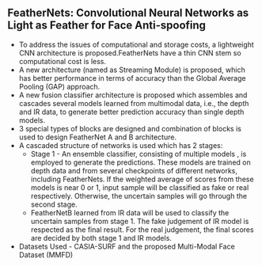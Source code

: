 ## FeatherNets: Convolutional Neural Networks as Light as Feather for Face Anti-spoofing

- To address the issues of computational and storage costs, a lightweight CNN architecture is proposed.FeatherNets have a thin CNN stem so computational cost is less.
- A new architecture (named as Streaming Module) is proposed, which has better performance in terms of accuracy than the Global Average Pooling (GAP) approach.
- A new fusion classifier architecture is proposed which assembles and cascades several models learned from multimodal data, i.e., the depth and IR data, to generate better prediction accuracy than single depth models.
- 3 special types of blocks are designed and combination of blocks is used to design FeatherNet A and B architecture.
- A cascaded structure of networks is used which has 2 stages:
    - Stage 1 -  An ensemble classifier, consisting of multiple models , is employed to generate the predictions. These models are trained on depth data and from several checkpoints of different networks, including FeatherNets. If the weighted average of scores from these models is near 0 or 1, input sample will be classified as fake or real respectively. Otherwise, the uncertain samples will go through the second stage.
    - FeatherNetB learned from IR data will be used to classify the uncertain samples from stage 1. The fake judgement of IR model is respected as the final result. For the real judgement, the final scores are decided by both stage 1 and IR models.
- Datasets Used - CASIA-SURF and the proposed Multi-Modal Face Dataset (MMFD)
